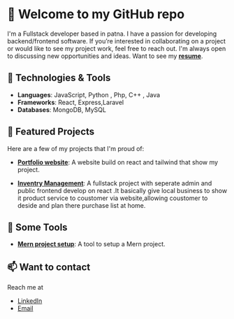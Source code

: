 # 👋 Welcome to my GitHub repo

I'm a Fullstack developer based in patna. I have a passion for developing backend/frontend software. If you’re interested in collaborating on a project or would like to see my project work, feel free to reach out. I'm always open to discussing new opportunities and ideas. 
Want to see my **[resume]()**.

## 💼 Technologies & Tools
- **Languages**: JavaScript, Python , Php, C++ , Java
- **Frameworks**: React, Express,Laravel
- **Databases**: MongoDB, MySQL 


## 🌟 Featured Projects
Here are a few of my projects that I'm proud of:

- **[Portfolio website](https://portfolio-eight-kappa-17.vercel.app/)**: A website build on react and tailwind that show my project.
  
- **[Inventry Management](link-to-project)**: A fullstack project with seperate admin and public frontend develop on react .It basically give local business to show it product service to coustomer via website,allowing coustomer to deside and  plan there purchase list at home.

## 🌟 Some Tools
- **[Mern project setup]()**: A tool to setup a Mern project.


## 📫 Want to contact
Reach me at
- [LinkedIn](https://www.linkedin.com/in/roushan-kumar-764b691b4/)
- [Email](mailto:roushan.fs.dev@gmail.com)

